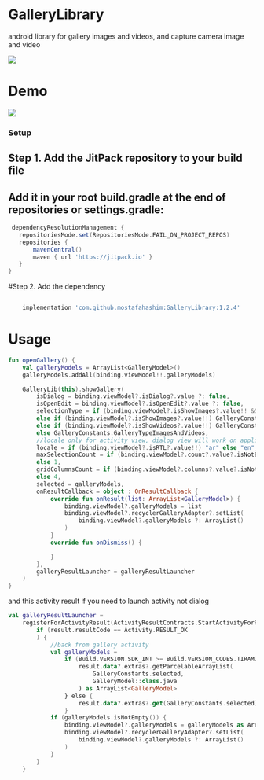 # GalleryLibrary

android library for gallery images and videos, and capture camera image and video

[![](https://jitpack.io/v/mostafahashim/GalleryLibrary.svg)](https://jitpack.io/#mostafahashim/GalleryLibrary)

# Demo
<img src="https://github.com/mostafahashim/GalleryLibrary/blob/main/tutorial/video_1.mp4"/>


### Setup
## Step 1. Add the JitPack repository to your build file
## Add it in your root build.gradle at the end of repositories or settings.gradle:
 ```groovy
  dependencyResolutionManagement {
    repositoriesMode.set(RepositoriesMode.FAIL_ON_PROJECT_REPOS)
    repositories {
        mavenCentral()
        maven { url 'https://jitpack.io' }
    }
}
```

#Step 2. Add the dependency

```groovy

    implementation 'com.github.mostafahashim:GalleryLibrary:1.2.4'

```
# Usage
```kotlin
fun openGallery() {
    val galleryModels = ArrayList<GalleryModel>()
    galleryModels.addAll(binding.viewModel!!.galleryModels)

    GalleryLib(this).showGallery(
        isDialog = binding.viewModel?.isDialog?.value ?: false,
        isOpenEdit = binding.viewModel?.isOpenEdit?.value ?: false,
        selectionType = if (binding.viewModel?.isShowImages?.value!! && binding.viewModel?.isShowVideos?.value!!) GalleryConstants.GalleryTypeImagesAndVideos
        else if (binding.viewModel?.isShowImages?.value!!) GalleryConstants.GalleryTypeImages
        else if (binding.viewModel?.isShowVideos?.value!!) GalleryConstants.GalleryTypeVideos
        else GalleryConstants.GalleryTypeImagesAndVideos,
        //locale only for activity view, dialog view will work on application locale
        locale = if (binding.viewModel?.isRTL?.value!!) "ar" else "en",
        maxSelectionCount = if (binding.viewModel?.count?.value?.isNotEmpty() == true) binding.viewModel?.count?.value?.toInt()!!
        else 1,
        gridColumnsCount = if (binding.viewModel?.columns?.value?.isNotEmpty() == true) binding.viewModel?.columns?.value?.toInt()!!
        else 4,
        selected = galleryModels,
        onResultCallback = object : OnResultCallback {
            override fun onResult(list: ArrayList<GalleryModel>) {
                binding.viewModel?.galleryModels = list
                binding.viewModel?.recyclerGalleryAdapter?.setList(
                    binding.viewModel?.galleryModels ?: ArrayList()
                )
            }
            override fun onDismiss() {

            }
        },
        galleryResultLauncher = galleryResultLauncher
    )
}

```
and this activity result if you need to launch activity not dialog
```kotlin
val galleryResultLauncher =
    registerForActivityResult(ActivityResultContracts.StartActivityForResult()) { result ->
        if (result.resultCode == Activity.RESULT_OK
        ) {
            //back from gallery activity
            val galleryModels =
                if (Build.VERSION.SDK_INT >= Build.VERSION_CODES.TIRAMISU) {
                    result.data?.extras?.getParcelableArrayList(
                        GalleryConstants.selected,
                        GalleryModel::class.java
                    ) as ArrayList<GalleryModel>
                } else {
                    result.data?.extras?.get(GalleryConstants.selected) as ArrayList<*>
                }
            if (galleryModels.isNotEmpty()) {
                binding.viewModel?.galleryModels = galleryModels as ArrayList<GalleryModel>
                binding.viewModel?.recyclerGalleryAdapter?.setList(
                    binding.viewModel?.galleryModels ?: ArrayList()
                )
            }
        }
    }
```